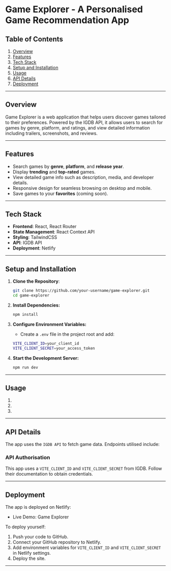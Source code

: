 # Game Explorer - A Personalised Game Recommendation App

## **Table of Contents**
1. [Overview](#overview)
2. [Features](#features)
3. [Tech Stack](#tech-stack)
4. [Setup and Installation](#setup-and-installation)
5. [Usage](#usage)
6. [API Details](#api-details)
7. [Deployment](#deployment)

---

## **Overview**
Game Explorer is a web application that helps users discover games tailored to their preferences. Powered by the IGDB API, it allows users to search for games by genre, platform, and ratings, and view detailed information including trailers, screenshots, and reviews.

---

## **Features**
- Search games by **genre**, **platform**, and **release year**.
- Display **trending** and **top-rated** games.
- View detailed game info such as description, media, and developer details.
- Responsive design for seamless browsing on desktop and mobile.
- Save games to your **favorites** (coming soon).

---

## **Tech Stack**
- **Frontend**: React, React Router
- **State Management**: React Context API
- **Styling**: TailwindCSS
- **API**: IGDB API
- **Deployment**: Netlify

---

## **Setup and Installation**

1. **Clone the Repository**:
   ```bash
   git clone https://github.com/your-username/game-explorer.git
   cd game-explorer
   ```  

2. **Install Dependencies:**  
    ```bash
    npm install
    ```   

3. **Configure Environment Variables:**  
    - Create a `.env` file in the project root and add:  
    ```bash
    VITE_CLIENT_ID=your_client_id
    VITE_CLIENT_SECRET=your_access_token  
    ```  

4. **Start the Development Server:**  
    ```bash
    npm run dev
    ```  

---

## Usage  

1. 
2. 
3.  

---

## API Details 
The app uses the `IGDB API` to fetch game data. Endpoints utilised include:

<!--WIP - /games for game details.
- /genres for fetching available genres.
- /platforms for fetching platforms. -->  

### API Authorisation  
This app uses a `VITE_CLIENT_ID` and `VITE_CLIENT_SECRET` from IGDB. Follow their documentation to obtain credentials.  
 
---  

## Deployment  

The app is deployed on Netlify:
- Live Demo: Game Explorer  

To deploy yourself:
1. Push your code to GitHub.
2. Connect your GitHub repository to Netlify.
3. Add environment variables for `VITE_CLIENT_ID` and `VITE_CLIENT_SECRET` in Netlify settings.
4. Deploy the site.  

---